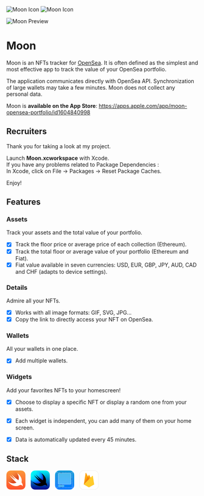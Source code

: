 ![Moon Icon](https://github.com/LudoRWA/Moon/tree/main/Images/README_Icon.png?raw=true)
![Moon Icon](https://github.com/LudoRWA/Moon/tree/main/Images/README_Title.png?raw=true)

![Moon Preview](https://github.com/LudoRWA/Moon/tree/main/Images/README_Graphic.png?raw=true)

# Moon
Moon is an NFTs tracker for [OpenSea](https://opensea.io). It is often defined as the simplest and most effective app to track the value of your OpenSea portfolio.

The application communicates directly with OpenSea API. Synchronization of large wallets may take a few minutes. Moon does not collect any personal data.

Moon is **available on the App Store**: https://apps.apple.com/app/moon-opensea-portfolio/id1604840998

## Recruiters
Thank you for taking a look at my project. 

Launch **Moon.xcworkspace** with Xcode.  
If you have any problems related to Package Dependencies :  
In Xcode, click on File -> Packages -> Reset Package Caches.  

Enjoy!


## Features
### Assets
Track your assets and the total value of your portfolio.
- [x] Track the floor price or average price of each collection (Ethereum).
- [x] Track the total floor or average value of your portfolio (Ethereum and Fiat).
- [x] Fiat value available in seven currencies: USD, EUR, GBP, JPY, AUD, CAD and CHF (adapts to device settings).

### Details
Admire all your NFTs.
- [x] Works with all image formats: GIF, SVG, JPG...
- [x] Copy the link to directly access your NFT on OpenSea.

### Wallets
All your wallets in one place.
- [x] Add multiple wallets.

### Widgets
Add your favorites NFTs to your homescreen!
- [x] Choose to display a specific NFT or display a random one from your assets.
- [x] Each widget is independent, you can add many of them on your home screen.
- [X] Data is automatically updated every 45 minutes.


## Stack
<a href="https://developer.apple.com/swift/"><img src="https://github.com/sebjvidal/Popflash/blob/main/Images/Swift.png?raw=true" width="50" height="50" title="Swift"></a> <a href="https://developer.apple.com/xcode/swiftui/"><img src="https://github.com/sebjvidal/Popflash/blob/main/Images/SwiftUI.png?raw=true" width="50" height="50" title="SwiftUI"></a> <a href="https://developer.apple.com/documentation/uikit/"><img src="https://github.com/sebjvidal/Popflash/blob/main/Images/UIKit.png?raw=true" width="50" height="50" title="UIKit"></a> <a href="https://firebase.google.com"><img src="https://github.com/sebjvidal/Popflash/blob/main/Images/Firebase.png?raw=true" width="50" height="50" title="Google Firebase"></a>
